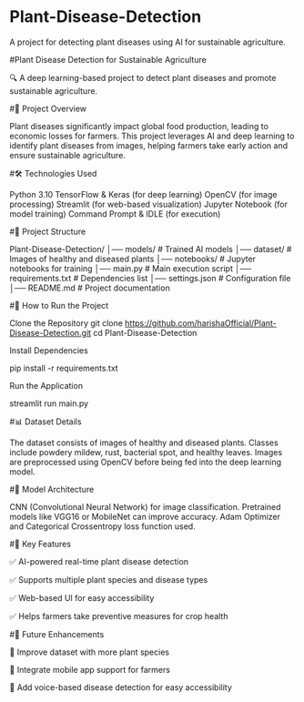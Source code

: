 # Plant-Disease-Detection
A project for detecting plant diseases using AI for sustainable agriculture.

#Plant Disease Detection for Sustainable Agriculture

🔍 A deep learning-based project to detect plant diseases and promote sustainable agriculture.

#🌱 Project Overview

Plant diseases significantly impact global food production, leading to economic losses for farmers. This project leverages AI and deep learning to identify plant diseases from images, helping farmers take early action and ensure sustainable agriculture.

#🛠 Technologies Used

Python 3.10
TensorFlow & Keras (for deep learning)
OpenCV (for image processing)
Streamlit (for web-based visualization)
Jupyter Notebook (for model training)
Command Prompt & IDLE (for execution)

#📂 Project Structure

Plant-Disease-Detection/
│── models/                     # Trained AI models
│── dataset/                     # Images of healthy and diseased plants
│── notebooks/                   # Jupyter notebooks for training
│── main.py                      # Main execution script
│── requirements.txt             # Dependencies list
│── settings.json                # Configuration file
│── README.md                    # Project documentation

#🚀 How to Run the Project

Clone the Repository
git clone https://github.com/harishaOfficial/Plant-Disease-Detection.git
cd Plant-Disease-Detection

Install Dependencies

pip install -r requirements.txt

Run the Application

streamlit run main.py

#📊 Dataset Details

The dataset consists of images of healthy and diseased plants.
Classes include powdery mildew, rust, bacterial spot, and healthy leaves.
Images are preprocessed using OpenCV before being fed into the deep learning model.

#🔬 Model Architecture

CNN (Convolutional Neural Network) for image classification.
Pretrained models like VGG16 or MobileNet can improve accuracy.
Adam Optimizer and Categorical Crossentropy loss function used.

#🎯 Key Features

✅ AI-powered real-time plant disease detection

✅ Supports multiple plant species and disease types

✅ Web-based UI for easy accessibility

✅ Helps farmers take preventive measures for crop health

#🎯 Future Enhancements

🔹 Improve dataset with more plant species

🔹 Integrate mobile app support for farmers

🔹 Add voice-based disease detection for easy accessibility
